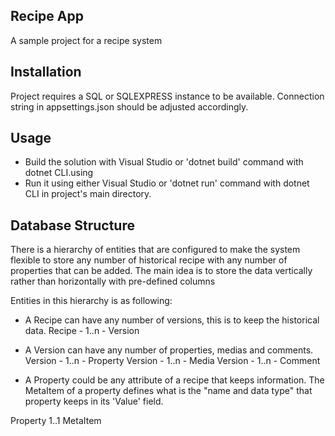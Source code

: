 ## Recipe App

A sample project for a recipe system

## Installation

Project requires a SQL or SQLEXPRESS instance to be available. Connection string in appsettings.json should be adjusted accordingly.


## Usage

- Build the solution with Visual Studio or 'dotnet build' command with dotnet CLI.using 
- Run it using either Visual Studio or 'dotnet run' command with dotnet CLI in project's main directory.



## Database Structure

There is a hierarchy of entities that are configured to make the system flexible to store any number of historical recipe with any number of properties that can be added.
The main idea is to store the data vertically rather than horizontally with pre-defined columns

Entities in this hierarchy is as following: 

- A Recipe can have any number of versions, this is to keep the historical data. 
Recipe - 1..n - Version 

- A Version can have any number of properties, medias and comments. 
Version - 1..n - Property
Version - 1..n - Media
Version - 1..n - Comment

- A Property could be any attribute of a recipe that keeps information.
The MetaItem of a property defines what is the "name and data type" that property keeps in its 'Value' field.

Property 1..1 MetaItem